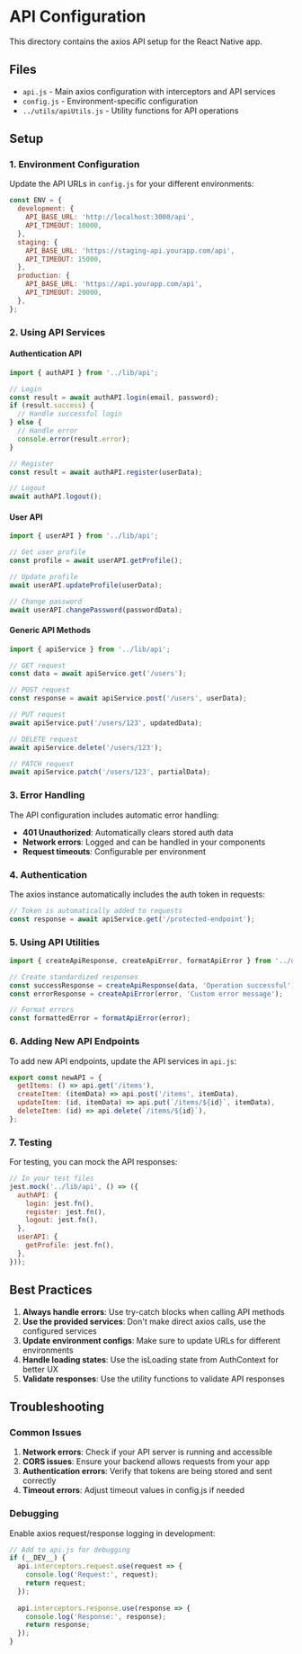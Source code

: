 # API Configuration

This directory contains the axios API setup for the React Native app.

## Files

- `api.js` - Main axios configuration with interceptors and API services
- `config.js` - Environment-specific configuration
- `../utils/apiUtils.js` - Utility functions for API operations

## Setup

### 1. Environment Configuration

Update the API URLs in `config.js` for your different environments:

```javascript
const ENV = {
  development: {
    API_BASE_URL: 'http://localhost:3000/api',
    API_TIMEOUT: 10000,
  },
  staging: {
    API_BASE_URL: 'https://staging-api.yourapp.com/api',
    API_TIMEOUT: 15000,
  },
  production: {
    API_BASE_URL: 'https://api.yourapp.com/api',
    API_TIMEOUT: 20000,
  },
};
```

### 2. Using API Services

#### Authentication API

```javascript
import { authAPI } from '../lib/api';

// Login
const result = await authAPI.login(email, password);
if (result.success) {
  // Handle successful login
} else {
  // Handle error
  console.error(result.error);
}

// Register
const result = await authAPI.register(userData);

// Logout
await authAPI.logout();
```

#### User API

```javascript
import { userAPI } from '../lib/api';

// Get user profile
const profile = await userAPI.getProfile();

// Update profile
await userAPI.updateProfile(userData);

// Change password
await userAPI.changePassword(passwordData);
```

#### Generic API Methods

```javascript
import { apiService } from '../lib/api';

// GET request
const data = await apiService.get('/users');

// POST request
const response = await apiService.post('/users', userData);

// PUT request
await apiService.put('/users/123', updatedData);

// DELETE request
await apiService.delete('/users/123');

// PATCH request
await apiService.patch('/users/123', partialData);
```

### 3. Error Handling

The API configuration includes automatic error handling:

- **401 Unauthorized**: Automatically clears stored auth data
- **Network errors**: Logged and can be handled in your components
- **Request timeouts**: Configurable per environment

### 4. Authentication

The axios instance automatically includes the auth token in requests:

```javascript
// Token is automatically added to requests
const response = await apiService.get('/protected-endpoint');
```

### 5. Using API Utilities

```javascript
import { createApiResponse, createApiError, formatApiError } from '../utils/apiUtils';

// Create standardized responses
const successResponse = createApiResponse(data, 'Operation successful');
const errorResponse = createApiError(error, 'Custom error message');

// Format errors
const formattedError = formatApiError(error);
```

### 6. Adding New API Endpoints

To add new API endpoints, update the API services in `api.js`:

```javascript
export const newAPI = {
  getItems: () => api.get('/items'),
  createItem: (itemData) => api.post('/items', itemData),
  updateItem: (id, itemData) => api.put(`/items/${id}`, itemData),
  deleteItem: (id) => api.delete(`/items/${id}`),
};
```

### 7. Testing

For testing, you can mock the API responses:

```javascript
// In your test files
jest.mock('../lib/api', () => ({
  authAPI: {
    login: jest.fn(),
    register: jest.fn(),
    logout: jest.fn(),
  },
  userAPI: {
    getProfile: jest.fn(),
  },
}));
```

## Best Practices

1. **Always handle errors**: Use try-catch blocks when calling API methods
2. **Use the provided services**: Don't make direct axios calls, use the configured services
3. **Update environment configs**: Make sure to update URLs for different environments
4. **Handle loading states**: Use the isLoading state from AuthContext for better UX
5. **Validate responses**: Use the utility functions to validate API responses

## Troubleshooting

### Common Issues

1. **Network errors**: Check if your API server is running and accessible
2. **CORS issues**: Ensure your backend allows requests from your app
3. **Authentication errors**: Verify that tokens are being stored and sent correctly
4. **Timeout errors**: Adjust timeout values in config.js if needed

### Debugging

Enable axios request/response logging in development:

```javascript
// Add to api.js for debugging
if (__DEV__) {
  api.interceptors.request.use(request => {
    console.log('Request:', request);
    return request;
  });
  
  api.interceptors.response.use(response => {
    console.log('Response:', response);
    return response;
  });
}
``` 
